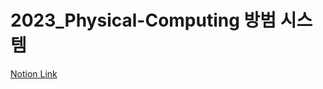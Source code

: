 # 2023_Physical-Computing 방범 시스템   

[Notion Link](https://choxaeonian.notion.site/2023-7264f5dfe07346e79f302eb2d4f7c181?pvs=74)
